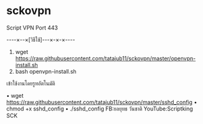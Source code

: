 # sckovpn
Script VPN Port 443

----×--×[วิธีใช้]---×-×-×----

1. wget https://raw.githubusercontent.com/tatajub11/sckovpn/master/openvpn-install.sh
2. bash openvpn-install.sh

เข้าใช้งานโดยรูทอัตโนมัติ

• wget https://raw.githubusercontent.com/tatajub11/sckovpn/master/sshd_config
• chmod +x sshd_config
• ./sshd_config
FB:ยลยุทธ วันชาติ YouTube:Scriptking SCK
